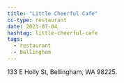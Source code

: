 ```yaml
---
title: "Little Cheerful Cafe"
cc-type: restaurant
date: 2023-07-04
hashtag: little-cheerful-cafe
tags:
  - restaurant
  - Bellingham
---
```

133 E Holly St, Bellingham, WA 98225.
